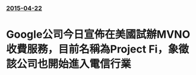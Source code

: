 ### [2015-04-22](/news/2015/04/22/index.md)

##### 
# Google公司今日宣佈在美國試辦MVNO收費服務，目前名稱為Project Fi，象徵該公司也開始進入電信行業



